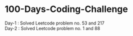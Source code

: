 # 100-Days-Coding-Challenge
Day-1 : Solved Leetcode problem no. 53 and 217 <br />
Day-2 : Solved Leetcode problem no. 1 and 88 

